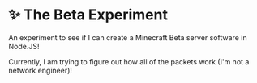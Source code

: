 # ✨ The Beta Experiment
An experiment to see if I can create a Minecraft Beta server software in Node.JS!

Currently, I am trying to figure out how all of the packets work (I'm not a network engineer)!

